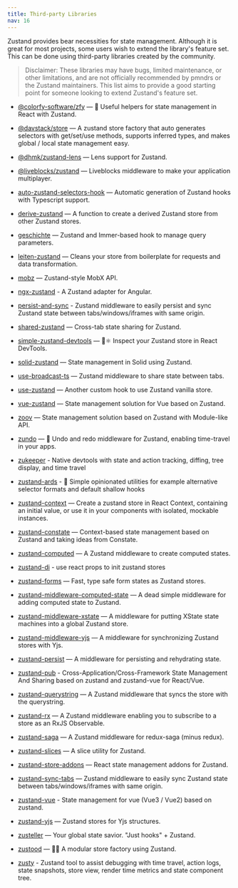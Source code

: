 ```yaml
---
title: Third-party Libraries
nav: 16
---
```


Zustand provides bear necessities for state management.
Although it is great for most projects,
some users wish to extend the library's feature set.
This can be done using third-party libraries created by the community.

> Disclaimer: These libraries may have bugs, limited maintenance,
> or other limitations, and are not officially recommended
> by pmndrs or the Zustand maintainers.
> This list aims to provide a good starting point
> for someone looking to extend Zustand's feature set.

- [@colorfy-software/zfy](https://colorfy-software.gitbook.io/zfy/) — 🧸 Useful helpers for state management in React with Zustand.
- [@davstack/store](https://www.npmjs.com/package/@davstack/store) — A zustand store factory that auto generates selectors with get/set/use methods, supports inferred types, and makes global / local state management easy.

- [@dhmk/zustand-lens](https://github.com/dhmk083/dhmk-zustand-lens) — Lens support for Zustand.
- [@liveblocks/zustand](https://github.com/liveblocks/liveblocks/tree/main/packages/liveblocks-zustand) — Liveblocks middleware to make your application multiplayer.
- [auto-zustand-selectors-hook](https://github.com/Albert-Gao/auto-zustand-selectors-hook) — Automatic generation of Zustand hooks with Typescript support.
- [derive-zustand](https://github.com/zustandjs/derive-zustand) — A function to create a derived Zustand store from other Zustand stores.
- [geschichte](https://github.com/BowlingX/geschichte) — Zustand and Immer-based hook to manage query parameters.
- [leiten-zustand](https://github.com/hecmatyar/leiten-zustand) — Cleans your store from boilerplate for requests and data transformation.
- [mobz](https://github.com/2A5F/Mobz) — Zustand-style MobX API.
- [ngx-zustand](https://github.com/JoaoPauloLousada/ngx-zustand) - A Zustand adapter for Angular.
- [persist-and-sync](https://github.com/mayank1513/persist-and-sync) - Zustand middleware to easily persist and sync Zustand state between tabs/windows/iframes with same origin.
- [shared-zustand](https://github.com/Tom-Julux/shared-zustand) — Cross-tab state sharing for Zustand.
- [simple-zustand-devtools](https://github.com/beerose/simple-zustand-devtools) — 🐻⚛️ Inspect your Zustand store in React DevTools.
- [solid-zustand](https://github.com/wobsoriano/solid-zustand) — State management in Solid using Zustand.
- [use-broadcast-ts](https://github.com/Romainlg29/use-broadcast) — Zustand middleware to share state between tabs.
- [use-zustand](https://github.com/zustandjs/use-zustand) — Another custom hook to use Zustand vanilla store.
- [vue-zustand](https://github.com/wobsoriano/vue-zustand) — State management solution for Vue based on Zustand.
- [zoov](https://github.com/InfiniteXyy/zoov) — State management solution based on Zustand with Module-like API.
- [zundo](https://github.com/charkour/zundo) — 🍜 Undo and redo middleware for Zustand, enabling time-travel in your apps.
- [zukeeper](https://github.com/oslabs-beta/Zukeeper) - Native devtools with state and action tracking, diffing, tree display, and time travel
- [zustand-ards](https://github.com/ivoilic/zustand-ards) - 💁 Simple opinionated utilities for example alternative selector formats and default shallow hooks
- [zustand-context](https://github.com/fredericoo/zustand-context) — Create a zustand store in React Context, containing an initial value, or use it in your components with isolated, mockable instances.
- [zustand-constate](https://github.com/ntvinhit/zustand-constate) — Context-based state management based on Zustand and taking ideas from Constate.
- [zustand-computed](https://github.com/chrisvander/zustand-computed) — A Zustand middleware to create computed states.
- [zustand-di](https://github.com/charkour/zustand-di) - use react props to init zustand stores
- [zustand-forms](https://github.com/Conduct/zustand-forms) — Fast, type safe form states as Zustand stores.
- [zustand-middleware-computed-state](https://github.com/cmlarsen/zustand-middleware-computed-state) — A dead simple middleware for adding computed state to Zustand.
- [zustand-middleware-xstate](https://github.com/biowaffeln/zustand-middleware-xstate) — A middleware for putting XState state machines into a global Zustand store.
- [zustand-middleware-yjs](https://github.com/joebobmiles/zustand-middleware-yjs) — A middleware for synchronizing Zustand stores with Yjs.
- [zustand-persist](https://github.com/roadmanfong/zustand-persist) — A middleware for persisting and rehydrating state.
- [zustand-pub](https://github.com/AwesomeDevin/zustand-pub) - Cross-Application/Cross-Framework State Management And Sharing based on zustand and zustand-vue for React/Vue.
- [zustand-querystring](https://github.com/nitedani/zustand-querystring) — A Zustand middleware that syncs the store with the querystring.
- [zustand-rx](https://github.com/patdx/zustand-rx) — A Zustand middleware enabling you to subscribe to a store as an RxJS Observable.
- [zustand-saga](https://github.com/Nowsta/zustand-saga) — A Zustand middleware for redux-saga (minus redux).
- [zustand-slices](https://github.com/zustandjs/zustand-slices) — A slice utility for Zustand.
- [zustand-store-addons](https://github.com/Diablow/zustand-store-addons) — React state management addons for Zustand.
- [zustand-sync-tabs](https://github.com/mayank1513/zustand-sync-tabs) — Zustand middleware to easily sync Zustand state between tabs/windows/iframes with same origin.
- [zustand-vue](https://github.com/AwesomeDevin/zustand-vue) - State management for vue (Vue3 / Vue2) based on zustand.
- [zustand-yjs](https://github.com/tandem-pt/zustand-yjs) — Zustand stores for Yjs structures.
- [zusteller](https://github.com/timkindberg/zusteller) — Your global state savior. "Just hooks" + Zustand.
- [zustood](https://github.com/udecode/zustood) — 🐻‍❄️ A modular store factory using Zustand.
- [zusty](https://github.com/oslabs-beta/Zusty) - Zustand tool to assist debugging with time travel, action logs, state snapshots, store view, render time metrics and state component tree.
